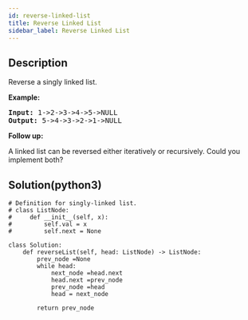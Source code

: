 ```yaml
---
id: reverse-linked-list
title: Reverse Linked List
sidebar_label: Reverse Linked List
---
```

## Description
<div class="description">
<p>Reverse a singly linked list.</p>

<p><strong>Example:</strong></p>

<pre>
<strong>Input:</strong> 1-&gt;2-&gt;3-&gt;4-&gt;5-&gt;NULL
<strong>Output:</strong> 5-&gt;4-&gt;3-&gt;2-&gt;1-&gt;NULL
</pre>

<p><b>Follow up:</b></p>

<p>A linked list can be reversed either iteratively or recursively. Could you implement both?</p>

</div>

## Solution(python3)
```python3
# Definition for singly-linked list.
# class ListNode:
#     def __init__(self, x):
#         self.val = x
#         self.next = None

class Solution:
    def reverseList(self, head: ListNode) -> ListNode:
        prev_node =None
        while head:
            next_node =head.next 
            head.next =prev_node 
            prev_node =head
            head = next_node 
            
        return prev_node 
```